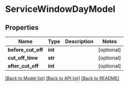 # ServiceWindowDayModel

## Properties
Name | Type | Description | Notes
------------ | ------------- | ------------- | -------------
**before_cut_off** | **int** |  | [optional] 
**cut_off_time** | **str** |  | [optional] 
**after_cut_off** | **int** |  | [optional] 

[[Back to Model list]](../README.md#documentation-for-models) [[Back to API list]](../README.md#documentation-for-api-endpoints) [[Back to README]](../README.md)


